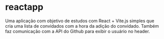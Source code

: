 # reactapp

Uma aplicação com objetivo de estudos com React + Vite.js simples que cria uma lista de convidados com a hora da adição do convidado.
Também faz comunicação com a API do Github para exibir o usuário no header.
